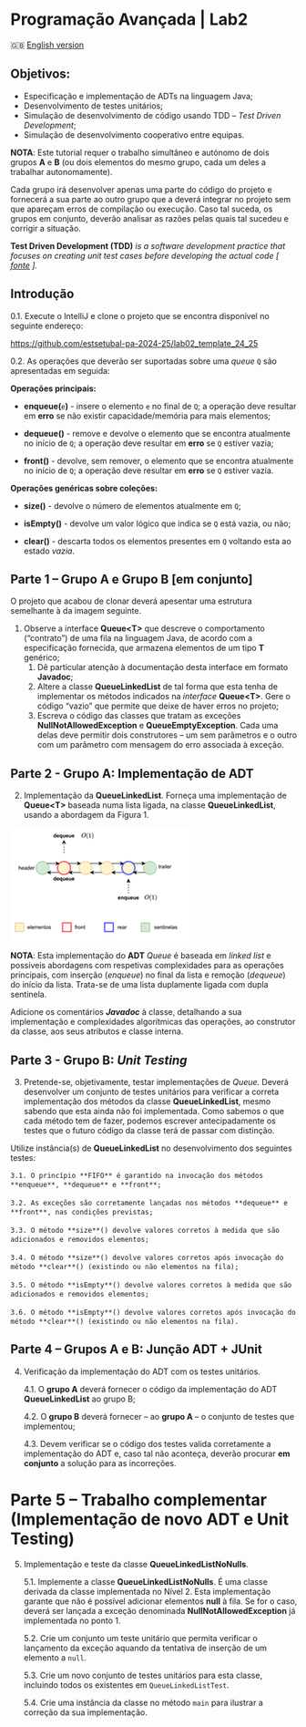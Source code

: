 # Programação Avançada | Lab2

:gb: [English version](README_EN.md)

## Objetivos:

-   Especificação e implementação de ADTs na linguagem Java;
-   Desenvolvimento de testes unitários;
-   Simulação de desenvolvimento de código usando TDD – *Test Driven Development*;
-   Simulação de desenvolvimento cooperativo entre equipas.


**NOTA**: Este tutorial requer o trabalho simultâneo e autónomo de dois grupos **A** e **B** (ou dois elementos do mesmo grupo, cada um deles a trabalhar autonomamente).

Cada grupo irá desenvolver apenas uma parte do código do projeto e fornecerá a sua parte ao outro grupo que a deverá integrar no projeto sem que apareçam erros de compilação ou execução. Caso tal suceda, os grupos em conjunto, deverão analisar as razões pelas quais tal sucedeu e corrigir a situação.

**Test Driven Development (TDD)** *is a software development practice that focuses on creating unit test cases before developing the actual code
[* [*fonte*](https://www.browserstack.com/guide/what-is-test-driven-development#:~:text=In%20layman's%20terms%2C%20Test%20Driven,unit%20test%20creation%2C%20and%20refactoring.) *].*

## Introdução

0.1. Execute o IntelliJ e clone o projeto que se encontra disponível no seguinte endereço:

<https://github.com/estsetubal-pa-2024-25/lab02_template_24_25>

0.2. As operações que deverão ser suportadas sobre uma *queue* `Q` são apresentadas em seguida:

**Operações principais:**
-   **enqueue(**`e`**)** - insere o elemento `e` no final de `Q`; a operação deve resultar em **erro** se não existir capacidade/memória para mais elementos;
  
-   **dequeue()** - remove e devolve o elemento que se encontra atualmente no início de `Q`; a operação deve resultar em **erro** se `Q` estiver vazia;
  
-   **front()** - devolve, sem remover, o elemento que se encontra atualmente no início de `Q`; a operação deve resultar em **erro** se `Q` estiver vazia.

**Operações genéricas sobre coleções:**
-   **size()** - devolve o número de elementos atualmente em `Q`;

-   **isEmpty()** - devolve um valor lógico que indica se `Q` está vazia, ou não;

-   **clear()** - descarta todos os elementos presentes em `Q` voltando esta ao estado *vazia*.

## Parte 1 – Grupo A e Grupo B [em conjunto]

O projeto que acabou de clonar deverá apesentar uma estrutura semelhante à da imagem seguinte.

[](images/pic01.png)

1.  Observe a interface **Queue\<T\>** que descreve o comportamento (“contrato”) de uma fila na linguagem Java, de acordo com a especificação fornecida, que armazena elementos de um tipo **T** genérico;
    1.  Dê particular atenção à documentação desta interface em formato **Javadoc**;
    2.  Altere a classe **QueueLinkedList** de tal forma que esta tenha de implementar os métodos indicados na *interface* **Queue\<T\>**. Gere o código “vazio” que permite que deixe de haver erros no projeto;
    3.  Escreva o código das classes que tratam as exceções **NullNotAllowedException** e **QueueEmptyException**. Cada uma delas deve permitir dois construtores – um sem parâmetros e o outro com um parâmetro com mensagem do erro associada à exceção.

## Parte 2 - Grupo A: Implementação de ADT
2. Implementação da **QueueLinkedList**.
    Forneça uma implementação de **Queue\<T\>** baseada numa lista ligada, na classe **QueueLinkedList**, usando a abordagem da Figura 1.

![](images/pic02.png)

**NOTA**: Esta implementação do **ADT** *Queue* é baseada em *linked list* e possíveis abordagens com respetivas complexidades para as operações principais, com inserção (*enqueue*) no final da lista e remoção (*dequeue*) do início da lista. Trata-se de uma lista duplamente ligada com dupla sentinela.

Adicione os comentários **_Javadoc_** à classe, detalhando a sua implementação e complexidades algorítmicas das operações, ao construtor da classe, aos seus atributos e classe interna.

## Parte 3 - Grupo B: *Unit Testing*

3. Pretende-se, objetivamente, testar implementações de *Queue*. Deverá desenvolver um conjunto de testes unitários para verificar a correta implementação dos métodos da classe **QueueLinkedList**, mesmo sabendo que esta ainda não foi implementada. Como sabemos o que cada método tem de fazer, podemos escrever antecipadamente os testes que o futuro código da classe terá de passar com distinção.

Utilize instância(s) de **QueueLinkedList<Integer>** no desenvolvimento dos seguintes testes:

    3.1. O princípio **FIFO** é garantido na invocação dos métodos **enqueue**, **dequeue** e **front**;
    
    3.2. As exceções são corretamente lançadas nos métodos **dequeue** e **front**, nas condições previstas;

    3.3. O método **size**() devolve valores corretos à medida que são adicionados e removidos elementos;

    3.4. O método **size**() devolve valores corretos após invocação do método **clear**() (existindo ou não elementos na fila);

    3.5. O método **isEmpty**() devolve valores corretos à medida que são adicionados e removidos elementos;

    3.6. O método **isEmpty**() devolve valores corretos após invocação do método **clear**() (existindo ou não elementos na fila).

## Parte 4 – Grupos A e B: Junção ADT + JUnit

4. Verificação da implementação do ADT com os testes unitários.

    4.1. O **grupo A** deverá fornecer o código da implementação do ADT **QueueLinkedList** ao grupo B;

    4.2. O **grupo B** deverá fornecer – ao **grupo A** – o conjunto de testes que implementou;

    4.3. Devem verificar se o código dos testes valida corretamente a implementação do ADT e, caso tal não aconteça, deverão procurar **em conjunto** a solução para as incorreções.

# Parte 5 – Trabalho complementar (Implementação de novo ADT e Unit Testing)

5. Implementação e teste da classe **QueueLinkedListNoNulls**.

    5.1. Implemente a classe **QueueLinkedListNoNulls**. É uma classe derivada da classe implementada no Nível 2. Esta implementação garante que não é possível adicionar elementos **null** à fila. Se for o caso, deverá ser lançada a exceção denominada **NullNotAllowedException** já implementada no ponto 1.

    5.2. Crie um conjunto um teste unitário que permita verificar o lançamento da exceção aquando da tentativa de inserção de um elemento a `null`.

    5.3. Crie um novo conjunto de testes unitários para esta classe, incluindo todos os existentes em `QueueLinkedListTest`.

    5.4. Crie uma instância da classe no método `main` para ilustrar a correção da sua implementação.
